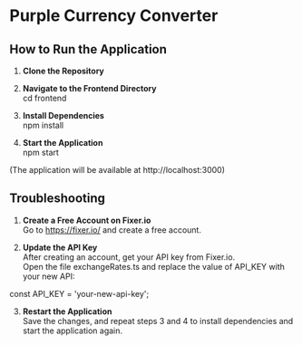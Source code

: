 # Purple Currency Converter  

## How to Run the Application  

1. **Clone the Repository**  

2. **Navigate to the Frontend Directory**  
cd frontend  

3. **Install Dependencies**  
npm install  

4. **Start the Application**   
npm start  

(The application will be available at http://localhost:3000)  

## Troubleshooting  
1. **Create a Free Account on Fixer.io**  
Go to https://fixer.io/ and create a free account.  

2. **Update the API Key**  
After creating an account, get your API key from Fixer.io.  
Open the file exchangeRates.ts and replace the value of API_KEY with your new API:  

const API_KEY = 'your-new-api-key';  

3. **Restart the Application**  
Save the changes, and repeat steps 3 and 4 to install dependencies and start the application again.  

